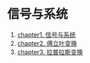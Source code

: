 # 信号与系统

1. [chapter1. 信号与系统](chapter1.md)
2. [chapter2. 傅立叶变换](chapter2.md)
3. [chapter3. 拉普拉斯变换](chapter3.md)